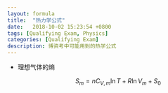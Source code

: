 ```yaml
---
layout: formula
title:  "热力学公式"
date:   2018-10-02 15:23:54 +0800
tags: [Qualifying Exam, Physics]
categories: [Qualifying Exam]
description: 博资考中可能用到的热学公式
---
```


* 理想气体的熵

$$
S_m=nC_{V,m}\ln T+R\ln V_m+S_0
$$